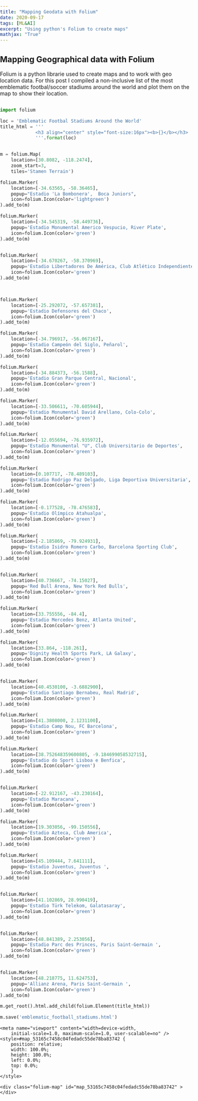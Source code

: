 ```yaml
---
title: "Mapping Geodata with Folium"
date: 2020-09-17
tags: [ML&AI]
excerpt: "Using python's Folium to create maps"
mathjax: "True"
---
```


## Mapping Geographical data with Folium 

Folium is a python librarie used to create maps and to work with geo location data.
For this post I compiled a non-inclusive list of the most emblematic footbal/soccer stadiums around the world and plot them on the map to show their location. 

```python

import folium

loc = 'Emblematic Footbal Stadiums Around the World'
title_html = '''
             <h3 align="center" style="font-size:16px"><b>{}</b></h3>
             '''.format(loc)   


m = folium.Map(
    location=[30.8082, -118.2474],
    zoom_start=3,
    tiles='Stamen Terrain')

folium.Marker(
    location=[-34.63565, -58.36465],
    popup="Estadio 'La Bombonera',  Boca Juniors",
    icon=folium.Icon(color='lightgreen')
).add_to(m)

folium.Marker(
    location=[-34.545319, -58.449736],
    popup='Estadio Monumental Americo Vespucio, River Plate',
    icon=folium.Icon(color='green')
).add_to(m)


folium.Marker(
    location=[-34.670267, -58.370969],
    popup='Estadio Libertadores De América, Club Atlético Independiente',
    icon=folium.Icon(color='green')
).add_to(m)



folium.Marker(
    location=[-25.292072, -57.657381],
    popup='Estadio Defensores del Chaco',
    icon=folium.Icon(color='green')
).add_to(m)

folium.Marker(
    location=[-34.796917, -56.067167],
    popup='Estadio Campeón del Siglo, Peñarol',
    icon=folium.Icon(color='green')
).add_to(m)

folium.Marker(
    location=[-34.884373, -56.1588],
    popup='Estadio Gran Parque Central, Nacional',
    icon=folium.Icon(color='green')
).add_to(m)

folium.Marker(
    location=[-33.506611, -70.605944],
    popup='Estadio Monumental David Arellano, Colo-Colo',
    icon=folium.Icon(color='green')
).add_to(m)

folium.Marker(
    location=[-12.055694, -76.935972],
    popup='Estadio Monumental "U", Club Universitario de Deportes',
    icon=folium.Icon(color='green')
).add_to(m)

folium.Marker(
    location=[0.107717, -78.489103],
    popup='Estadio Rodrigo Paz Delgado, Liga Deportiva Universitaria',
    icon=folium.Icon(color='green')
).add_to(m)

folium.Marker(
    location=[-0.177528, -78.476583],
    popup='Estadio Olímpico Atahualpa',
    icon=folium.Icon(color='green')
).add_to(m)

folium.Marker(
    location=[-2.185869, -79.924931],
    popup='Estadio Isidro Romero Carbo, Barcelona Sporting Club',
    icon=folium.Icon(color='green')
).add_to(m)


folium.Marker(
    location=[40.736667, -74.15027],
    popup='Red Bull Arena, New York Red Bulls',
    icon=folium.Icon(color='green')
).add_to(m)

folium.Marker(
    location=[33.755556, -84.4],
    popup='Estadio Mercedes Benz, Atlanta United',
    icon=folium.Icon(color='green')
).add_to(m)

folium.Marker(
    location=[33.864, -118.261],
    popup='Dignity Health Sports Park, LA Galaxy',
    icon=folium.Icon(color='green')
).add_to(m)


folium.Marker(
    location=[40.4530100, -3.6882900],
    popup='Estadio Santiago Bernabeu, Real Madrid',
    icon=folium.Icon(color='green')
).add_to(m)

folium.Marker(
    location=[41.3808000, 2.1231100],
    popup='Estadio Camp Nou, FC Barcelona',
    icon=folium.Icon(color='green')
).add_to(m)

folium.Marker(
    location=[38.752648359600805, -9.184699058532715],
    popup='Estadio do Sport Lisboa e Benfica',
    icon=folium.Icon(color='green')
).add_to(m)


folium.Marker(
    location=[-22.912167, -43.230164],
    popup='Estadio Maracana',
    icon=folium.Icon(color='green')
).add_to(m)

folium.Marker(
    location=[19.303056, -99.150556],
    popup='Estadio Azteca, Club America',
    icon=folium.Icon(color='green')
).add_to(m)

folium.Marker(
    location=[45.109444, 7.641111],
    popup='Estadio Juventus, Juventus ',
    icon=folium.Icon(color='green')
).add_to(m)


folium.Marker(
    location=[41.102869, 28.990419],
    popup='Estadio Türk Telekom, Galatasaray',
    icon=folium.Icon(color='green')
).add_to(m)


folium.Marker(
    location=[48.841389, 2.253056],
    popup='Estadio Parc des Princes, Paris Saint-Germain ',
    icon=folium.Icon(color='green')
).add_to(m)


folium.Marker(
    location=[48.218775, 11.624753],
    popup='Allianz Arena, Paris Saint-Germain ',
    icon=folium.Icon(color='green')
).add_to(m)

m.get_root().html.add_child(folium.Element(title_html))

m.save('emblematic_football_stadiums.html')
```


<head>    
    <meta http-equiv="content-type" content="text/html; charset=UTF-8" />
    <script>L_PREFER_CANVAS=false; L_NO_TOUCH=false; L_DISABLE_3D=false;</script>
    <script src="https://cdn.jsdelivr.net/npm/leaflet@1.4.0/dist/leaflet.js"></script>
    <script src="https://code.jquery.com/jquery-1.12.4.min.js"></script>
    <script src="https://maxcdn.bootstrapcdn.com/bootstrap/3.2.0/js/bootstrap.min.js"></script>
    <script src="https://cdnjs.cloudflare.com/ajax/libs/Leaflet.awesome-markers/2.0.2/leaflet.awesome-markers.js"></script>
    <link rel="stylesheet" href="https://cdn.jsdelivr.net/npm/leaflet@1.4.0/dist/leaflet.css"/>
    <link rel="stylesheet" href="https://maxcdn.bootstrapcdn.com/bootstrap/3.2.0/css/bootstrap.min.css"/>
    <link rel="stylesheet" href="https://maxcdn.bootstrapcdn.com/bootstrap/3.2.0/css/bootstrap-theme.min.css"/>
    <link rel="stylesheet" href="https://maxcdn.bootstrapcdn.com/font-awesome/4.6.3/css/font-awesome.min.css"/>
    <link rel="stylesheet" href="https://cdnjs.cloudflare.com/ajax/libs/Leaflet.awesome-markers/2.0.2/leaflet.awesome-markers.css"/>
    <link rel="stylesheet" href="https://rawcdn.githack.com/python-visualization/folium/master/folium/templates/leaflet.awesome.rotate.css"/>
    <style>html, body {width: 100%;height: 100%;margin: 0;padding: 0;}</style>
    <style>#map {position:absolute;top:0;bottom:0;right:0;left:0;}</style>
    
    <meta name="viewport" content="width=device-width,
        initial-scale=1.0, maximum-scale=1.0, user-scalable=no" />
    <style>#map_53165c7458c04fedadc55de78ba83742 {
        position: relative;
        width: 100.0%;
        height: 100.0%;
        left: 0.0%;
        top: 0.0%;
        }
    </style>
</head>
<body>    
    
    <div class="folium-map" id="map_53165c7458c04fedadc55de78ba83742" ></div>
</body>
<script>    
    
    
        var bounds = null;
    

    var map_53165c7458c04fedadc55de78ba83742 = L.map(
        'map_53165c7458c04fedadc55de78ba83742', {
        center: [30.8082, -118.2474],
        zoom: 3,
        maxBounds: bounds,
        layers: [],
        worldCopyJump: false,
        crs: L.CRS.EPSG3857,
        zoomControl: true,
        });


    
    var tile_layer_d545b2878ff3485d8f27e5549c17f997 = L.tileLayer(
        'https://stamen-tiles-{s}.a.ssl.fastly.net/terrain/{z}/{x}/{y}.jpg',
        {
        "attribution": null,
        "detectRetina": false,
        "maxNativeZoom": 18,
        "maxZoom": 18,
        "minZoom": 0,
        "noWrap": false,
        "opacity": 1,
        "subdomains": "abc",
        "tms": false
}).addTo(map_53165c7458c04fedadc55de78ba83742);
    
        var marker_cacd3a90d2c5450596af4e5550b4a0c2 = L.marker(
            [-34.63565, -58.36465],
            {
                icon: new L.Icon.Default(),
                }
            ).addTo(map_53165c7458c04fedadc55de78ba83742);
        
    

                var icon_0d2f6e9b18cf4cd4bcfd6c740a6623fa = L.AwesomeMarkers.icon({
                    icon: 'info-sign',
                    iconColor: 'white',
                    markerColor: 'lightgreen',
                    prefix: 'glyphicon',
                    extraClasses: 'fa-rotate-0'
                    });
                marker_cacd3a90d2c5450596af4e5550b4a0c2.setIcon(icon_0d2f6e9b18cf4cd4bcfd6c740a6623fa);
            
    
            var popup_a743c917f11d41a390dbb9273139b125 = L.popup({maxWidth: '100%'
            
            });

            
                var html_438ce8ff36d746b2843227d2ef8f9fef = $(`<div id="html_438ce8ff36d746b2843227d2ef8f9fef" style="width: 100.0%; height: 100.0%;">Estadio 'La Bombonera',  Boca Juniors</div>`)[0];
                popup_a743c917f11d41a390dbb9273139b125.setContent(html_438ce8ff36d746b2843227d2ef8f9fef);
            

            marker_cacd3a90d2c5450596af4e5550b4a0c2.bindPopup(popup_a743c917f11d41a390dbb9273139b125)
            ;

            
        
    
        var marker_7edbbb8ab85840fd954bfca1d318bcd5 = L.marker(
            [-34.545319, -58.449736],
            {
                icon: new L.Icon.Default(),
                }
            ).addTo(map_53165c7458c04fedadc55de78ba83742);
        
    

                var icon_17006acc3146491da5e0f59b18351af5 = L.AwesomeMarkers.icon({
                    icon: 'info-sign',
                    iconColor: 'white',
                    markerColor: 'green',
                    prefix: 'glyphicon',
                    extraClasses: 'fa-rotate-0'
                    });
                marker_7edbbb8ab85840fd954bfca1d318bcd5.setIcon(icon_17006acc3146491da5e0f59b18351af5);
            
    
            var popup_213a37bce3ef4bb9b4d35b054922d54c = L.popup({maxWidth: '100%'
            
            });

            
                var html_af11190789f64e5eb0375f5b114df3ac = $(`<div id="html_af11190789f64e5eb0375f5b114df3ac" style="width: 100.0%; height: 100.0%;">Estadio Monumental Americo Vespucio, River Plate</div>`)[0];
                popup_213a37bce3ef4bb9b4d35b054922d54c.setContent(html_af11190789f64e5eb0375f5b114df3ac);
            

            marker_7edbbb8ab85840fd954bfca1d318bcd5.bindPopup(popup_213a37bce3ef4bb9b4d35b054922d54c)
            ;

            
        
    
        var marker_603db52584ab4791ae77804af014979f = L.marker(
            [-34.670267, -58.370969],
            {
                icon: new L.Icon.Default(),
                }
            ).addTo(map_53165c7458c04fedadc55de78ba83742);
        
    

                var icon_a553c4edf4b646e1852c1b8f54bf4cb5 = L.AwesomeMarkers.icon({
                    icon: 'info-sign',
                    iconColor: 'white',
                    markerColor: 'green',
                    prefix: 'glyphicon',
                    extraClasses: 'fa-rotate-0'
                    });
                marker_603db52584ab4791ae77804af014979f.setIcon(icon_a553c4edf4b646e1852c1b8f54bf4cb5);
            
    
            var popup_832ed34a45a14ab6be93270a37d8bde6 = L.popup({maxWidth: '100%'
            
            });

            
                var html_c8ab902b51c34d199f1d4aeb240799a3 = $(`<div id="html_c8ab902b51c34d199f1d4aeb240799a3" style="width: 100.0%; height: 100.0%;">Estadio Libertadores De América, Club Atlético Independiente</div>`)[0];
                popup_832ed34a45a14ab6be93270a37d8bde6.setContent(html_c8ab902b51c34d199f1d4aeb240799a3);
            

            marker_603db52584ab4791ae77804af014979f.bindPopup(popup_832ed34a45a14ab6be93270a37d8bde6)
            ;

            
        
    
        var marker_41a986316741427c86fa52d2462cc4cd = L.marker(
            [-25.292072, -57.657381],
            {
                icon: new L.Icon.Default(),
                }
            ).addTo(map_53165c7458c04fedadc55de78ba83742);
        
    

                var icon_50d5c0479a9c4905bad041f231c781d8 = L.AwesomeMarkers.icon({
                    icon: 'info-sign',
                    iconColor: 'white',
                    markerColor: 'green',
                    prefix: 'glyphicon',
                    extraClasses: 'fa-rotate-0'
                    });
                marker_41a986316741427c86fa52d2462cc4cd.setIcon(icon_50d5c0479a9c4905bad041f231c781d8);
            
    
            var popup_e1796df7bc7547418f0453118d134152 = L.popup({maxWidth: '100%'
            
            });

            
                var html_d9ecca1b66cd4098891cb06e4def9847 = $(`<div id="html_d9ecca1b66cd4098891cb06e4def9847" style="width: 100.0%; height: 100.0%;">Estadio Defensores del Chaco</div>`)[0];
                popup_e1796df7bc7547418f0453118d134152.setContent(html_d9ecca1b66cd4098891cb06e4def9847);
            

            marker_41a986316741427c86fa52d2462cc4cd.bindPopup(popup_e1796df7bc7547418f0453118d134152)
            ;

            
        
    
        var marker_060f5f563614499f9c46c2f24b3c1101 = L.marker(
            [-34.796917, -56.067167],
            {
                icon: new L.Icon.Default(),
                }
            ).addTo(map_53165c7458c04fedadc55de78ba83742);
        
    

                var icon_f3c4da950b974cd3a22e3c3718a5a0d3 = L.AwesomeMarkers.icon({
                    icon: 'info-sign',
                    iconColor: 'white',
                    markerColor: 'green',
                    prefix: 'glyphicon',
                    extraClasses: 'fa-rotate-0'
                    });
                marker_060f5f563614499f9c46c2f24b3c1101.setIcon(icon_f3c4da950b974cd3a22e3c3718a5a0d3);
            
    
            var popup_31dd51db9e4d4a7a96b8518bea74df32 = L.popup({maxWidth: '100%'
            
            });

            
                var html_458d1ea8af934c2a98a7d53060f450f5 = $(`<div id="html_458d1ea8af934c2a98a7d53060f450f5" style="width: 100.0%; height: 100.0%;">Estadio Campeón del Siglo, Peñarol</div>`)[0];
                popup_31dd51db9e4d4a7a96b8518bea74df32.setContent(html_458d1ea8af934c2a98a7d53060f450f5);
            

            marker_060f5f563614499f9c46c2f24b3c1101.bindPopup(popup_31dd51db9e4d4a7a96b8518bea74df32)
            ;

            
        
    
        var marker_eb4cf046aeae44a6aaea6b0f25b8026d = L.marker(
            [-34.884373, -56.1588],
            {
                icon: new L.Icon.Default(),
                }
            ).addTo(map_53165c7458c04fedadc55de78ba83742);
        
    

                var icon_339277660a5d4b47a667120343c20a77 = L.AwesomeMarkers.icon({
                    icon: 'info-sign',
                    iconColor: 'white',
                    markerColor: 'green',
                    prefix: 'glyphicon',
                    extraClasses: 'fa-rotate-0'
                    });
                marker_eb4cf046aeae44a6aaea6b0f25b8026d.setIcon(icon_339277660a5d4b47a667120343c20a77);
            
    
            var popup_af2b7a69e49c4ef987615256e3abd8d3 = L.popup({maxWidth: '100%'
            
            });

            
                var html_c85b2db0d6dc402b835c58aac82f54db = $(`<div id="html_c85b2db0d6dc402b835c58aac82f54db" style="width: 100.0%; height: 100.0%;">Estadio Gran Parque Central, Nacional</div>`)[0];
                popup_af2b7a69e49c4ef987615256e3abd8d3.setContent(html_c85b2db0d6dc402b835c58aac82f54db);
            

            marker_eb4cf046aeae44a6aaea6b0f25b8026d.bindPopup(popup_af2b7a69e49c4ef987615256e3abd8d3)
            ;

            
        
    
        var marker_680325430c6b49c680695c25641c59e4 = L.marker(
            [-33.506611, -70.605944],
            {
                icon: new L.Icon.Default(),
                }
            ).addTo(map_53165c7458c04fedadc55de78ba83742);
        
    

                var icon_018202a00812436aba50d2152bf75c74 = L.AwesomeMarkers.icon({
                    icon: 'info-sign',
                    iconColor: 'white',
                    markerColor: 'green',
                    prefix: 'glyphicon',
                    extraClasses: 'fa-rotate-0'
                    });
                marker_680325430c6b49c680695c25641c59e4.setIcon(icon_018202a00812436aba50d2152bf75c74);
            
    
            var popup_d5306fb420324a5c91da585c4d513de2 = L.popup({maxWidth: '100%'
            
            });

            
                var html_e04ca9810ca24e88a1f50e665c6f123a = $(`<div id="html_e04ca9810ca24e88a1f50e665c6f123a" style="width: 100.0%; height: 100.0%;">Estadio Monumental David Arellano, Colo-Colo</div>`)[0];
                popup_d5306fb420324a5c91da585c4d513de2.setContent(html_e04ca9810ca24e88a1f50e665c6f123a);
            

            marker_680325430c6b49c680695c25641c59e4.bindPopup(popup_d5306fb420324a5c91da585c4d513de2)
            ;

            
        
    
        var marker_14fb9f0f155a41988036e154af0dbdb1 = L.marker(
            [-12.055694, -76.935972],
            {
                icon: new L.Icon.Default(),
                }
            ).addTo(map_53165c7458c04fedadc55de78ba83742);
        
    

                var icon_dbb97bdc6585455d80461d10443de127 = L.AwesomeMarkers.icon({
                    icon: 'info-sign',
                    iconColor: 'white',
                    markerColor: 'green',
                    prefix: 'glyphicon',
                    extraClasses: 'fa-rotate-0'
                    });
                marker_14fb9f0f155a41988036e154af0dbdb1.setIcon(icon_dbb97bdc6585455d80461d10443de127);
            
    
            var popup_010f877a275443b49dc3d55e9310ad4c = L.popup({maxWidth: '100%'
            
            });

            
                var html_6a2b4b133a7c4c8e8dc485ac2fab5ad9 = $(`<div id="html_6a2b4b133a7c4c8e8dc485ac2fab5ad9" style="width: 100.0%; height: 100.0%;">Estadio Monumental "U", Club Universitario de Deportes</div>`)[0];
                popup_010f877a275443b49dc3d55e9310ad4c.setContent(html_6a2b4b133a7c4c8e8dc485ac2fab5ad9);
            

            marker_14fb9f0f155a41988036e154af0dbdb1.bindPopup(popup_010f877a275443b49dc3d55e9310ad4c)
            ;

            
        
    
        var marker_9f74b69b09e145a29ba35b6fd36924e4 = L.marker(
            [0.107717, -78.489103],
            {
                icon: new L.Icon.Default(),
                }
            ).addTo(map_53165c7458c04fedadc55de78ba83742);
        
    

                var icon_90fdfd34d6714418a0a88c273e3876db = L.AwesomeMarkers.icon({
                    icon: 'info-sign',
                    iconColor: 'white',
                    markerColor: 'green',
                    prefix: 'glyphicon',
                    extraClasses: 'fa-rotate-0'
                    });
                marker_9f74b69b09e145a29ba35b6fd36924e4.setIcon(icon_90fdfd34d6714418a0a88c273e3876db);
            
    
            var popup_e5f8057af4444049a09726bddcffc88a = L.popup({maxWidth: '100%'
            
            });

            
                var html_5213db134fb64ed28311bf86d44f603d = $(`<div id="html_5213db134fb64ed28311bf86d44f603d" style="width: 100.0%; height: 100.0%;">Estadio Rodrigo Paz Delgado, Liga Deportiva Universitaria</div>`)[0];
                popup_e5f8057af4444049a09726bddcffc88a.setContent(html_5213db134fb64ed28311bf86d44f603d);
            

            marker_9f74b69b09e145a29ba35b6fd36924e4.bindPopup(popup_e5f8057af4444049a09726bddcffc88a)
            ;

            
        
    
        var marker_89b37e67bb4b4887a839cdc4a4ee2f92 = L.marker(
            [-0.177528, -78.476583],
            {
                icon: new L.Icon.Default(),
                }
            ).addTo(map_53165c7458c04fedadc55de78ba83742);
        
    

                var icon_4a766d1cd823484da119a6021542aaa2 = L.AwesomeMarkers.icon({
                    icon: 'info-sign',
                    iconColor: 'white',
                    markerColor: 'green',
                    prefix: 'glyphicon',
                    extraClasses: 'fa-rotate-0'
                    });
                marker_89b37e67bb4b4887a839cdc4a4ee2f92.setIcon(icon_4a766d1cd823484da119a6021542aaa2);
            
    
            var popup_66b0898319884342a39f5029944369d9 = L.popup({maxWidth: '100%'
            
            });

            
                var html_0e83087778244d04bc382360c1b20e10 = $(`<div id="html_0e83087778244d04bc382360c1b20e10" style="width: 100.0%; height: 100.0%;">Estadio Olímpico Atahualpa</div>`)[0];
                popup_66b0898319884342a39f5029944369d9.setContent(html_0e83087778244d04bc382360c1b20e10);
            

            marker_89b37e67bb4b4887a839cdc4a4ee2f92.bindPopup(popup_66b0898319884342a39f5029944369d9)
            ;

            
        
    
        var marker_8cb0d5a5c07448d79d56d529a0a72460 = L.marker(
            [-2.185869, -79.924931],
            {
                icon: new L.Icon.Default(),
                }
            ).addTo(map_53165c7458c04fedadc55de78ba83742);
        
    

                var icon_3102867abdfc4258a714a8be7afcefea = L.AwesomeMarkers.icon({
                    icon: 'info-sign',
                    iconColor: 'white',
                    markerColor: 'green',
                    prefix: 'glyphicon',
                    extraClasses: 'fa-rotate-0'
                    });
                marker_8cb0d5a5c07448d79d56d529a0a72460.setIcon(icon_3102867abdfc4258a714a8be7afcefea);
            
    
            var popup_8cff4cb42c2e4b20979427918b6533d7 = L.popup({maxWidth: '100%'
            
            });

            
                var html_d4e38d4f5f89488aa35993aa7ea00b24 = $(`<div id="html_d4e38d4f5f89488aa35993aa7ea00b24" style="width: 100.0%; height: 100.0%;">Estadio Isidro Romero Carbo, Barcelona Sporting Club</div>`)[0];
                popup_8cff4cb42c2e4b20979427918b6533d7.setContent(html_d4e38d4f5f89488aa35993aa7ea00b24);
            

            marker_8cb0d5a5c07448d79d56d529a0a72460.bindPopup(popup_8cff4cb42c2e4b20979427918b6533d7)
            ;

            
        
    
        var marker_50b07011746341f8a7951481642c788b = L.marker(
            [40.736667, -74.15027],
            {
                icon: new L.Icon.Default(),
                }
            ).addTo(map_53165c7458c04fedadc55de78ba83742);
        
    

                var icon_fab8d9ae9c22406d8a478efb2bf155fa = L.AwesomeMarkers.icon({
                    icon: 'info-sign',
                    iconColor: 'white',
                    markerColor: 'green',
                    prefix: 'glyphicon',
                    extraClasses: 'fa-rotate-0'
                    });
                marker_50b07011746341f8a7951481642c788b.setIcon(icon_fab8d9ae9c22406d8a478efb2bf155fa);
            
    
            var popup_e443aa96b2eb49e2bc174d47a6337f01 = L.popup({maxWidth: '100%'
            
            });

            
                var html_97e72cb13df24f04a2887d76a184122d = $(`<div id="html_97e72cb13df24f04a2887d76a184122d" style="width: 100.0%; height: 100.0%;">Red Bull Arena, New York Red Bulls</div>`)[0];
                popup_e443aa96b2eb49e2bc174d47a6337f01.setContent(html_97e72cb13df24f04a2887d76a184122d);
            

            marker_50b07011746341f8a7951481642c788b.bindPopup(popup_e443aa96b2eb49e2bc174d47a6337f01)
            ;

            
        
    
        var marker_79d19840445e4f4bbdb3fabcb05818f4 = L.marker(
            [33.755556, -84.4],
            {
                icon: new L.Icon.Default(),
                }
            ).addTo(map_53165c7458c04fedadc55de78ba83742);
        
    

                var icon_6d2815c3d3854268af9956eacc117215 = L.AwesomeMarkers.icon({
                    icon: 'info-sign',
                    iconColor: 'white',
                    markerColor: 'green',
                    prefix: 'glyphicon',
                    extraClasses: 'fa-rotate-0'
                    });
                marker_79d19840445e4f4bbdb3fabcb05818f4.setIcon(icon_6d2815c3d3854268af9956eacc117215);
            
    
            var popup_001480b2167f477e9b68221b137980d0 = L.popup({maxWidth: '100%'
            
            });

            
                var html_52b8893664ce407698203e1935198821 = $(`<div id="html_52b8893664ce407698203e1935198821" style="width: 100.0%; height: 100.0%;">Estadio Mercedes Benz, Atlanta United</div>`)[0];
                popup_001480b2167f477e9b68221b137980d0.setContent(html_52b8893664ce407698203e1935198821);
            

            marker_79d19840445e4f4bbdb3fabcb05818f4.bindPopup(popup_001480b2167f477e9b68221b137980d0)
            ;

            
        
    
        var marker_9b1cbc733c214d5a8db3dc221b8cb2e5 = L.marker(
            [33.864, -118.261],
            {
                icon: new L.Icon.Default(),
                }
            ).addTo(map_53165c7458c04fedadc55de78ba83742);
        
    

                var icon_75454670832f4d11bf3d22601842e64c = L.AwesomeMarkers.icon({
                    icon: 'info-sign',
                    iconColor: 'white',
                    markerColor: 'green',
                    prefix: 'glyphicon',
                    extraClasses: 'fa-rotate-0'
                    });
                marker_9b1cbc733c214d5a8db3dc221b8cb2e5.setIcon(icon_75454670832f4d11bf3d22601842e64c);
            
    
            var popup_9e67e3fb794744e79bdfc6fad8ca3d5a = L.popup({maxWidth: '100%'
            
            });

            
                var html_c187e8609bc247da904d948f9316d003 = $(`<div id="html_c187e8609bc247da904d948f9316d003" style="width: 100.0%; height: 100.0%;">Dignity Health Sports Park, LA Galaxy</div>`)[0];
                popup_9e67e3fb794744e79bdfc6fad8ca3d5a.setContent(html_c187e8609bc247da904d948f9316d003);
            

            marker_9b1cbc733c214d5a8db3dc221b8cb2e5.bindPopup(popup_9e67e3fb794744e79bdfc6fad8ca3d5a)
            ;

            
        
    
        var marker_cc7b2c35501e4993859c64ca7e2403d9 = L.marker(
            [40.45301, -3.68829],
            {
                icon: new L.Icon.Default(),
                }
            ).addTo(map_53165c7458c04fedadc55de78ba83742);
        
    

                var icon_f514151bfd8442058b1c803ef5e1795e = L.AwesomeMarkers.icon({
                    icon: 'info-sign',
                    iconColor: 'white',
                    markerColor: 'green',
                    prefix: 'glyphicon',
                    extraClasses: 'fa-rotate-0'
                    });
                marker_cc7b2c35501e4993859c64ca7e2403d9.setIcon(icon_f514151bfd8442058b1c803ef5e1795e);
            
    
            var popup_85b55106c1bf44debce25ebce871597b = L.popup({maxWidth: '100%'
            
            });

            
                var html_4e7aa9ab06d2450bad8be3b8915e976b = $(`<div id="html_4e7aa9ab06d2450bad8be3b8915e976b" style="width: 100.0%; height: 100.0%;">Estadio Santiago Bernabeu, Real Madrid</div>`)[0];
                popup_85b55106c1bf44debce25ebce871597b.setContent(html_4e7aa9ab06d2450bad8be3b8915e976b);
            

            marker_cc7b2c35501e4993859c64ca7e2403d9.bindPopup(popup_85b55106c1bf44debce25ebce871597b)
            ;

            
        
    
        var marker_f9e53b6298bc4fea86d1031d80f86d07 = L.marker(
            [41.3808, 2.12311],
            {
                icon: new L.Icon.Default(),
                }
            ).addTo(map_53165c7458c04fedadc55de78ba83742);
        
    

                var icon_b35697f51ff94f5cac3a60c64e727e1d = L.AwesomeMarkers.icon({
                    icon: 'info-sign',
                    iconColor: 'white',
                    markerColor: 'green',
                    prefix: 'glyphicon',
                    extraClasses: 'fa-rotate-0'
                    });
                marker_f9e53b6298bc4fea86d1031d80f86d07.setIcon(icon_b35697f51ff94f5cac3a60c64e727e1d);
            
    
            var popup_24e2e72e7f2848ba8c4dc5c36811f99c = L.popup({maxWidth: '100%'
            
            });

            
                var html_c2c23791d2de462da36b6294163031ad = $(`<div id="html_c2c23791d2de462da36b6294163031ad" style="width: 100.0%; height: 100.0%;">Estadio Camp Nou, FC Barcelona</div>`)[0];
                popup_24e2e72e7f2848ba8c4dc5c36811f99c.setContent(html_c2c23791d2de462da36b6294163031ad);
            

            marker_f9e53b6298bc4fea86d1031d80f86d07.bindPopup(popup_24e2e72e7f2848ba8c4dc5c36811f99c)
            ;

            
        
    
        var marker_4a19295b40844a3fa4e5c6c3b38a2261 = L.marker(
            [38.752648359600805, -9.184699058532715],
            {
                icon: new L.Icon.Default(),
                }
            ).addTo(map_53165c7458c04fedadc55de78ba83742);
        
    

                var icon_ee633be6350f45d2a73b41803cb9514b = L.AwesomeMarkers.icon({
                    icon: 'info-sign',
                    iconColor: 'white',
                    markerColor: 'green',
                    prefix: 'glyphicon',
                    extraClasses: 'fa-rotate-0'
                    });
                marker_4a19295b40844a3fa4e5c6c3b38a2261.setIcon(icon_ee633be6350f45d2a73b41803cb9514b);
            
    
            var popup_a259201816204d9a99a232bc87a4d5c2 = L.popup({maxWidth: '100%'
            
            });

            
                var html_e9cc84031db449dbac6be165da4a51b6 = $(`<div id="html_e9cc84031db449dbac6be165da4a51b6" style="width: 100.0%; height: 100.0%;">Estadio do Sport Lisboa e Benfica</div>`)[0];
                popup_a259201816204d9a99a232bc87a4d5c2.setContent(html_e9cc84031db449dbac6be165da4a51b6);
            

            marker_4a19295b40844a3fa4e5c6c3b38a2261.bindPopup(popup_a259201816204d9a99a232bc87a4d5c2)
            ;

            
        
    
        var marker_90ef3a9a2f87464daf85123ee2fd0ece = L.marker(
            [-22.912167, -43.230164],
            {
                icon: new L.Icon.Default(),
                }
            ).addTo(map_53165c7458c04fedadc55de78ba83742);
        
    

                var icon_69e4649c3f494725a459e01b6531bc82 = L.AwesomeMarkers.icon({
                    icon: 'info-sign',
                    iconColor: 'white',
                    markerColor: 'green',
                    prefix: 'glyphicon',
                    extraClasses: 'fa-rotate-0'
                    });
                marker_90ef3a9a2f87464daf85123ee2fd0ece.setIcon(icon_69e4649c3f494725a459e01b6531bc82);
            
    
            var popup_f061a051901842968530c9e6533d4c9c = L.popup({maxWidth: '100%'
            
            });

            
                var html_fbaae938b8ed42bc88f91e03a38d9367 = $(`<div id="html_fbaae938b8ed42bc88f91e03a38d9367" style="width: 100.0%; height: 100.0%;">Estadio Maracana</div>`)[0];
                popup_f061a051901842968530c9e6533d4c9c.setContent(html_fbaae938b8ed42bc88f91e03a38d9367);
            

            marker_90ef3a9a2f87464daf85123ee2fd0ece.bindPopup(popup_f061a051901842968530c9e6533d4c9c)
            ;

            
        
    
        var marker_f06200d8f04a417d8ed0f036ce400337 = L.marker(
            [19.303056, -99.150556],
            {
                icon: new L.Icon.Default(),
                }
            ).addTo(map_53165c7458c04fedadc55de78ba83742);
        
    

                var icon_b5ea611c71774d40b296aec75a89c166 = L.AwesomeMarkers.icon({
                    icon: 'info-sign',
                    iconColor: 'white',
                    markerColor: 'green',
                    prefix: 'glyphicon',
                    extraClasses: 'fa-rotate-0'
                    });
                marker_f06200d8f04a417d8ed0f036ce400337.setIcon(icon_b5ea611c71774d40b296aec75a89c166);
            
    
            var popup_28ba9d5711ee419792c9f01cf579897f = L.popup({maxWidth: '100%'
            
            });

            
                var html_2a311f5d46d143b983a49bc96314e18a = $(`<div id="html_2a311f5d46d143b983a49bc96314e18a" style="width: 100.0%; height: 100.0%;">Estadio Azteca, Club America</div>`)[0];
                popup_28ba9d5711ee419792c9f01cf579897f.setContent(html_2a311f5d46d143b983a49bc96314e18a);
            

            marker_f06200d8f04a417d8ed0f036ce400337.bindPopup(popup_28ba9d5711ee419792c9f01cf579897f)
            ;

            
        
    
        var marker_ce9a826165f5416780784c88547cd83c = L.marker(
            [45.109444, 7.641111],
            {
                icon: new L.Icon.Default(),
                }
            ).addTo(map_53165c7458c04fedadc55de78ba83742);
        
    

                var icon_564c50333a6648a99581d6343032697e = L.AwesomeMarkers.icon({
                    icon: 'info-sign',
                    iconColor: 'white',
                    markerColor: 'green',
                    prefix: 'glyphicon',
                    extraClasses: 'fa-rotate-0'
                    });
                marker_ce9a826165f5416780784c88547cd83c.setIcon(icon_564c50333a6648a99581d6343032697e);
            
    
            var popup_3ee7b3f819994f5585fc25cd4e137b72 = L.popup({maxWidth: '100%'
            
            });

            
                var html_2f1f1e98c01d474f98fa4308481dd2ec = $(`<div id="html_2f1f1e98c01d474f98fa4308481dd2ec" style="width: 100.0%; height: 100.0%;">Estadio Juventus, Juventus </div>`)[0];
                popup_3ee7b3f819994f5585fc25cd4e137b72.setContent(html_2f1f1e98c01d474f98fa4308481dd2ec);
            

            marker_ce9a826165f5416780784c88547cd83c.bindPopup(popup_3ee7b3f819994f5585fc25cd4e137b72)
            ;

            
        
    
        var marker_83cdaedd787e4f6ca045b6e57ec03b5a = L.marker(
            [41.102869, 28.990419],
            {
                icon: new L.Icon.Default(),
                }
            ).addTo(map_53165c7458c04fedadc55de78ba83742);
        
    

                var icon_9398366db4604ea1b4bd1d56f2186b31 = L.AwesomeMarkers.icon({
                    icon: 'info-sign',
                    iconColor: 'white',
                    markerColor: 'green',
                    prefix: 'glyphicon',
                    extraClasses: 'fa-rotate-0'
                    });
                marker_83cdaedd787e4f6ca045b6e57ec03b5a.setIcon(icon_9398366db4604ea1b4bd1d56f2186b31);
            
    
            var popup_7018e340d65b4dcbb8a9430e686c3e70 = L.popup({maxWidth: '100%'
            
            });

            
                var html_07caf072456a40a298a81db388ded4a1 = $(`<div id="html_07caf072456a40a298a81db388ded4a1" style="width: 100.0%; height: 100.0%;">Estadio Türk Telekom, Galatasaray</div>`)[0];
                popup_7018e340d65b4dcbb8a9430e686c3e70.setContent(html_07caf072456a40a298a81db388ded4a1);
            

            marker_83cdaedd787e4f6ca045b6e57ec03b5a.bindPopup(popup_7018e340d65b4dcbb8a9430e686c3e70)
            ;

            
        
    
        var marker_bc666bfa11594bbfb83a9ac51f43ae39 = L.marker(
            [48.841389, 2.253056],
            {
                icon: new L.Icon.Default(),
                }
            ).addTo(map_53165c7458c04fedadc55de78ba83742);
        
    

                var icon_3f744d9c3bae468d9924add6c5204463 = L.AwesomeMarkers.icon({
                    icon: 'info-sign',
                    iconColor: 'white',
                    markerColor: 'green',
                    prefix: 'glyphicon',
                    extraClasses: 'fa-rotate-0'
                    });
                marker_bc666bfa11594bbfb83a9ac51f43ae39.setIcon(icon_3f744d9c3bae468d9924add6c5204463);
            
    
            var popup_422cfa0068794e7bbb30c7e0173b0c52 = L.popup({maxWidth: '100%'
            
            });

            
                var html_ca24aea9868341fdbafe79bc76453c17 = $(`<div id="html_ca24aea9868341fdbafe79bc76453c17" style="width: 100.0%; height: 100.0%;">Estadio Parc des Princes, Paris Saint-Germain </div>`)[0];
                popup_422cfa0068794e7bbb30c7e0173b0c52.setContent(html_ca24aea9868341fdbafe79bc76453c17);
            

            marker_bc666bfa11594bbfb83a9ac51f43ae39.bindPopup(popup_422cfa0068794e7bbb30c7e0173b0c52)
            ;

            
        
    
        var marker_fb1e9488e9654fc4bb31a9f90ed19fef = L.marker(
            [48.218775, 11.624753],
            {
                icon: new L.Icon.Default(),
                }
            ).addTo(map_53165c7458c04fedadc55de78ba83742);
        
    

                var icon_cd7b6de8b1d1470cbe3cb1568f45c9f1 = L.AwesomeMarkers.icon({
                    icon: 'info-sign',
                    iconColor: 'white',
                    markerColor: 'green',
                    prefix: 'glyphicon',
                    extraClasses: 'fa-rotate-0'
                    });
                marker_fb1e9488e9654fc4bb31a9f90ed19fef.setIcon(icon_cd7b6de8b1d1470cbe3cb1568f45c9f1);
            
    
            var popup_8e2cd18d129842f5b6b0a4672bd964c5 = L.popup({maxWidth: '100%'
            
            });

            
                var html_e550089c95c647458dca77d019cc4f4c = $(`<div id="html_e550089c95c647458dca77d019cc4f4c" style="width: 100.0%; height: 100.0%;">Allianz Arena, Paris Saint-Germain </div>`)[0];
                popup_8e2cd18d129842f5b6b0a4672bd964c5.setContent(html_e550089c95c647458dca77d019cc4f4c);
            

            marker_fb1e9488e9654fc4bb31a9f90ed19fef.bindPopup(popup_8e2cd18d129842f5b6b0a4672bd964c5)
            ;

            
        
</script>